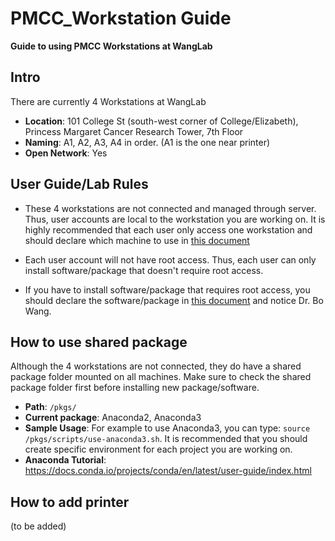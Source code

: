 # PMCC_Workstation Guide
**Guide to using PMCC Workstations at WangLab**

## Intro
There are currently 4 Workstations at WangLab
- **Location**: 101 College St (south-west corner of College/Elizabeth), Princess Margaret Cancer Research Tower, 7th Floor
- **Naming**: A1, A2, A3, A4 in order. (A1 is the one near printer)
- **Open Network**: Yes

## User Guide/Lab Rules
- These 4 workstations are not connected and managed through server. Thus, user
accounts are local to the workstation you are working on. It is highly recommended that each user only access one workstation and should declare which machine to use in [this document](https://docs.google.com/document/d/1To9JrYZcd5FZFrzHiaQGzFXrcgASrOux8dERRElwdnA/edit)

- Each user account will not have root access. Thus, each user can only install software/package that doesn't require root access.

- If you have to install software/package that requires root access, you should declare the
software/package in [this document](https://docs.google.com/document/d/1To9JrYZcd5FZFrzHiaQGzFXrcgASrOux8dERRElwdnA/edit) and notice Dr. Bo Wang.

## How to use shared package
Although the 4 workstations are not connected, they do have a shared package folder mounted on all machines. Make sure to check the shared package folder first before installing new package/software.
 - **Path**: `/pkgs/`
 - **Current package**: Anaconda2, Anaconda3
 - **Sample Usage**: For example to use Anaconda3, you can type: `source /pkgs/scripts/use-anaconda3.sh`. It is recommended that you should create specific environment for each project you are working on.
 - **Anaconda Tutorial**: https://docs.conda.io/projects/conda/en/latest/user-guide/index.html

 ## How to add printer
 (to be added)
